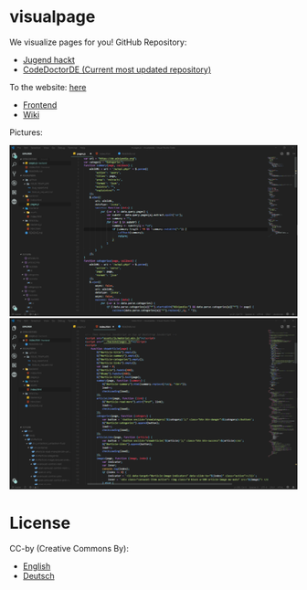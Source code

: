 # visualpage
We visualize pages for you!
GitHub Repository: 
* [Jugend hackt](https://github.com/jugendhackt/visualpage/)
* [CodeDoctorDE (Current most updated repository)](https://github.com/codedoctorde/visualpage/)

To the website: [here](https://codedoctorde.github.io/visualpage/) 
* [Frontend](https://codedoctorde.github.io/visualpage/frontend/) 
* [Wiki](https://github.com/codedoctorde/visualpage/wiki/)

Pictures:

![Picture-1](1.png "Backend")
![Picture-1](2.png "Frontend")


# License

CC-by (Creative Commons By):

* [English](https://creativecommons.org/licenses/by/2.0/) 
* [Deutsch](https://creativecommons.org/licenses/by/2.0/de/) 
